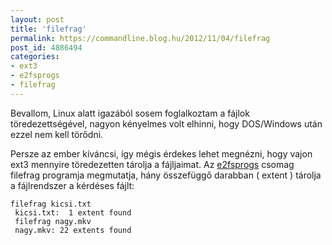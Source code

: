 ```yaml
---
layout: post
title: 'filefrag'
permalink: https://commandline.blog.hu/2012/11/04/filefrag
post_id: 4886494
categories: 
- ext3
- e2fsprogs
- filefrag
---
```


Bevallom, Linux alatt igazából sosem foglalkoztam a fájlok töredezettségével, nagyon kényelmes volt elhinni, hogy DOS/Windows után ezzel nem kell törődni.

Persze az ember kíváncsi, így mégis érdekes lehet megnézni, hogy vajon ext3 mennyire töredezetten tárolja a fájljaimat. Az 
[e2fsprogs](http://e2fsprogs.sourceforge.net/) csomag filefrag programja megmutatja, hány összefüggő darabban ( extent ) tárolja a fájlrendszer a kérdéses fájlt:

```
filefrag kicsi.txt
 kicsi.txt:  1 extent found
 filefrag nagy.mkv
 nagy.mkv: 22 extents found
```